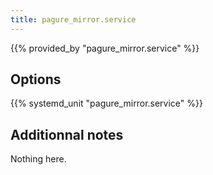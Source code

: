 ```yaml
---
title: pagure_mirror.service
---
```


{{% provided_by "pagure_mirror.service" %}}

## Options

{{% systemd_unit "pagure_mirror.service" %}}

## Additionnal notes

Nothing here.
